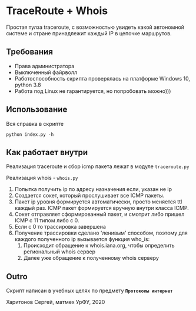 # TraceRoute + Whois
Простая тулза traceroute, с возможностью увидеть 
какой автономной системе и стране принадлежит каждый IP в цепочке маршрутов. 

## Требования
*  Права администратора
* Выключенный файрволл
* Работоспособность скрипта проверялась на платформе Windows 10, python 3.8
* Работа под Linux не гарантируется, но попробовать можно)))

## Использование
Вся справка в скрипте
```
python index.py -h
```

## Как работает внутри
Реализация traceroute и сбор icmp пакета лежат в модуле `traceroute.py`

Реализация whois - `whois.py`

1. Попытка получить ip по адресу назначения если, указан не ip
2. Создается сокет, который прослушивает все ICMP пакеты.
3. Пакет ip уровня формируется автоматически, просто меняется ttl каждый раз. ICMP пакет формируется вручную внутри класса ICMP.
4. Сокет отправляет сформированный пакет, и смотрит либо пришел ICMP c 11 типом либо с 0.
5. Если с 0 то трассировка завершена
6. Получение трассировки сделано 'ленивым' способом, поэтому для каждого полученного ip вызывается функция who_is:
    1. Происходит обращение к whois.iana.org, чтобы определить региональный whois сервер
    2. Далее уже обращение к полученному whois серверу

## Outro
Скрипт написан в учебных целях по предмету __`Протоколы интернет`__

Харитонов Сергей, матмех УрФУ, 2020